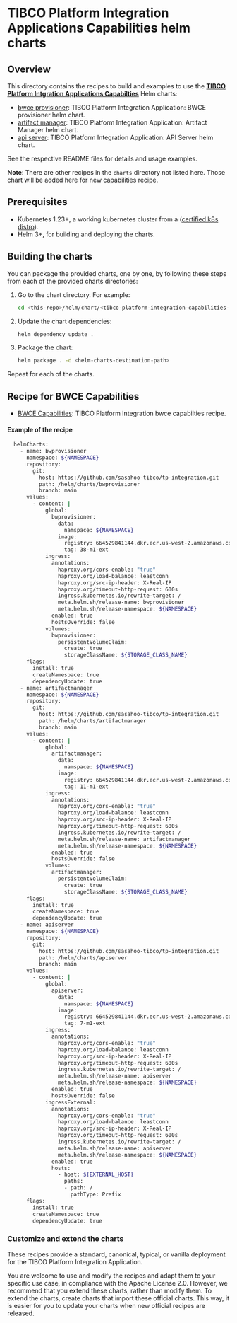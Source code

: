 # TIBCO Platform Integration Applications Capabilities helm charts

## Overview

This directory contains the recipes to build and examples to use the [**TIBCO Platform Intgration Applications Capabilties**](https://github.com/sasahoo-tibco/tp-integration) Helm charts:

- [bwce provisioner](https://github.com/sasahoo-tibco/tp-integration/blob/main/helm/charts/bwprovisioner/README.md): TIBCO Platform Integration Application: BWCE provisioner helm chart.
- [artifact manager](https://github.com/sasahoo-tibco/tp-integration/blob/main/helm/charts/artifactmanager/README.md): TIBCO Platform Integration Application: Artifact Manager helm chart.
- [api server](https://github.com/sasahoo-tibco/tp-integration/blob/main/helm/charts/apiserver/README.md): TIBCO Platform Integration Application: API Server  helm chart.

See the respective README files for details and usage examples.

**Note**: There are other recipes in the `charts` directory not listed here.
Those chart will be added here for new capabilities recipe.

## Prerequisites

- Kubernetes 1.23+, a working kubernetes cluster from a ([certified k8s distro](https://www.cncf.io/certification/software-conformance/)).
- Helm 3+, for building and deploying the charts.

## Building the charts

You can package the provided charts, one by one, by following these steps from each of the provided charts directories:

1. Go to the chart directory. For example:
    ```bash
    cd <this-repo>/helm/chart/<tibco-platform-integration-capabilities-chart>
    ```

2. Update the chart dependencies:
    ```bash
    helm dependency update .
    ```

3. Package the chart:
    ```bash
    helm package . -d <helm-charts-destination-path>
    ```

Repeat for each of the charts.

## Recipe for BWCE Capabilities

- [BWCE Capabilities](https://github.com/sasahoo-tibco/tp-integration/blob/main/helm/recipe/bwce-capabilities.yaml): TIBCO Platform Integration bwce capabilties recipe.
#### Example of the recipe
```bash
  helmCharts:
    - name: bwprovisioner
      namespace: ${NAMESPACE}
      repository:
        git:
          host: https://github.com/sasahoo-tibco/tp-integration.git
          path: /helm/charts/bwprovisioner
          branch: main
      values:
        - content: |
            global:
              bwprovisioner:
                data:
                  namspace: ${NAMESPACE}
                image:
                  registry: 664529841144.dkr.ecr.us-west-2.amazonaws.com
                  tag: 38-m1-ext
            ingress:
              annotations:
                haproxy.org/cors-enable: "true"
                haproxy.org/load-balance: leastconn
                haproxy.org/src-ip-header: X-Real-IP
                haproxy.org/timeout-http-request: 600s
                ingress.kubernetes.io/rewrite-target: /
                meta.helm.sh/release-name: bwprovisioner
                meta.helm.sh/release-namespace: ${NAMESPACE}
              enabled: true
              hostsOverride: false
            volumes:
              bwprovisioner:
                persistentVolumeClaim:
                  create: true
                  storageClassName: ${STORAGE_CLASS_NAME}
      flags:
        install: true
        createNamespace: true
        dependencyUpdate: true
    - name: artifactmanager
      namespace: ${NAMESPACE}
      repository:
        git:
          host: https://github.com/sasahoo-tibco/tp-integration.git
          path: /helm/charts/artifactmanager
          branch: main
      values:
        - content: |
            global:
              artifactmanager:
                data:
                  namspace: ${NAMESPACE}
                image:
                  registry: 664529841144.dkr.ecr.us-west-2.amazonaws.com
                  tag: 11-m1-ext
            ingress:
              annotations:
                haproxy.org/cors-enable: "true"
                haproxy.org/load-balance: leastconn
                haproxy.org/src-ip-header: X-Real-IP
                haproxy.org/timeout-http-request: 600s
                ingress.kubernetes.io/rewrite-target: /
                meta.helm.sh/release-name: artifactmanager
                meta.helm.sh/release-namespace: ${NAMESPACE}
              enabled: true
              hostsOverride: false
            volumes:
              artifactmanager:
                persistentVolumeClaim:
                  create: true
                  storageClassName: ${STORAGE_CLASS_NAME}
      flags:
        install: true
        createNamespace: true
        dependencyUpdate: true
    - name: apiserver
      namespace: ${NAMESPACE}
      repository:
        git:
          host: https://github.com/sasahoo-tibco/tp-integration.git
          path: /helm/charts/apiserver
          branch: main
      values:
        - content: |
            global:
              apiserver:
                data:
                  namspace: ${NAMESPACE}
                image:
                  registry: 664529841144.dkr.ecr.us-west-2.amazonaws.com
                  tag: 7-m1-ext
            ingress:
              annotations:
                haproxy.org/cors-enable: "true"
                haproxy.org/load-balance: leastconn
                haproxy.org/src-ip-header: X-Real-IP
                haproxy.org/timeout-http-request: 600s
                ingress.kubernetes.io/rewrite-target: /
                meta.helm.sh/release-name: apiserver
                meta.helm.sh/release-namespace: ${NAMESPACE}
              enabled: true
              hostsOverride: false
            ingressExternal:
              annotations:
                haproxy.org/cors-enable: "true"
                haproxy.org/load-balance: leastconn
                haproxy.org/src-ip-header: X-Real-IP
                haproxy.org/timeout-http-request: 600s
                ingress.kubernetes.io/rewrite-target: /
                meta.helm.sh/release-name: apiserver
                meta.helm.sh/release-namespace: ${NAMESPACE}
              enabled: true
              hosts:
                - host: ${EXTERNAL_HOST}
                  paths:
                  - path: /
                    pathType: Prefix
      flags:
        install: true
        createNamespace: true
        dependencyUpdate: true
 ```


### Customize and extend the charts

These recipes provide a standard, canonical, typical, or vanilla deployment for the TIBCO Platform Integration Application.

You are welcome to use and modify the recipes and adapt them to your specific use case, in compliance with the Apache License 2.0.
However, we recommend that you extend these charts, rather than modify them.
To extend the charts, create charts that import these official charts.
This way, it is easier for you to update your charts when new official recipes are released.
